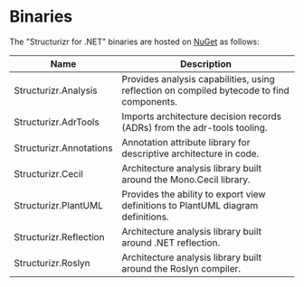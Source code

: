 # Binaries

The "Structurizr for .NET" binaries are hosted on [NuGet](https://www.nuget.org/profiles/structurizr) as follows:

Name                    | Description
---------------------   | ---------------------------------------------------------------------------------------------------------------------------
Structurizr.Analysis	| Provides analysis capabilities, using reflection on compiled bytecode to find components.
Structurizr.AdrTools	| Imports architecture decision records (ADRs) from the adr-tools tooling.
Structurizr.Annotations | Annotation attribute library for descriptive architecture in code.
Structurizr.Cecil       | Architecture analysis library built around the Mono.Cecil library.
Structurizr.PlantUML	| Provides the ability to export view definitions to PlantUML diagram definitions.
Structurizr.Reflection  | Architecture analysis library built around .NET reflection.
Structurizr.Roslyn      | Architecture analysis library built around the Roslyn compiler.
